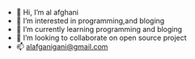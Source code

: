 - 👋 Hi, I’m al afghani
- 👀 I’m interested in programming,and bloging
- 🌱 I’m currently learning programming and bloging
- 💞️ I’m looking to collaborate on open source project
- 📫 alafganigani@gmail.com

<!---
alafgani1000/alafgani1000 is a ✨ special ✨ repository because its `README.md` (this file) appears on your GitHub profile.
You can click the Preview link to take a look at your changes.
--->

